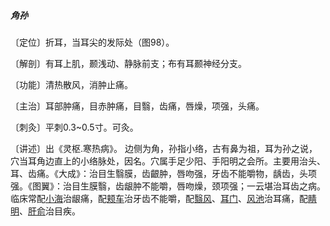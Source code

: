 ##### 角孙

〔定位〕折耳，当耳尖的发际处（图98）。

〔解剖〕有耳上肌，颞浅动、静脉前支；布有耳颞神经分支。

〔功能〕清热散风，消肿止痛。

〔主治〕耳部肿痛，目赤肿痛，目翳，齿痛，唇燥，项强，头痛。

〔刺灸〕平刺0.3~0.5寸。可灸。

〔讲述〕出《灵枢.寒热病》。 边侧为角，孙指小络，古有鼻为祖，耳为孙之说，穴当耳角边直上的小络脉处，因名。穴属手足少阳、手阳明之会所。主要用治头、耳、齿痛。《大成》：治目生翳膜，齿齦肿，唇吻强，牙齿不能嚼物，龋齿，头项强。《图翼》：治目生膜翳，齿龈肿不能嚼，唇吻燥，颈项强；一云堪治耳齿之病。临床常配[小海](https://www.gmzyjc.com/read/zjs/zjs3.1.4-6-0.0.3.3.8.md)治龈痛，配[颊车](https://www.gmzyjc.com/read/zjs/zjs3.1.1-3-0.1.3.3.6.md)治牙齿不能嚼，配[翳风](https://www.gmzyjc.com/read/zjs/zjs3.1.9-12-0.0.2.3.17.md)、[耳门](https://www.gmzyjc.com/read/zjs/zjs3.1.9-12-0.0.2.3.21.md)、[风池](https://www.gmzyjc.com/read/zjs/zjs3.1.9-12-0.0.3.3.20.md)治耳痛，配[睛明](https://www.gmzyjc.com/read/zjs/zjs3.1.7-8-0.0.1.3.1.md)、[肝俞](https://www.gmzyjc.com/read/zjs/zjs3.1.7-8-0.0.1.3.18.md)治目疾。
